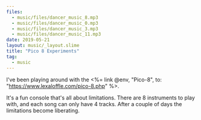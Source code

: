 ```yaml
---
files:
  - music/files/dancer_music_8.mp3
  - music/files/dancer_music_0.mp3
  - music/files/dancer_music_3.mp3
  - music/files/dancer_music_11.mp3
date: 2019-05-21
layout: music/_layout.slime
title: "Pico 8 Experiments"
tag:
  - music
---
```


I've been playing around with the <%= link @env, "Pico-8", to:
"https://www.lexaloffle.com/pico-8.php" %>.

It's a fun console that's all
about limitations. There are 8 instruments to play with, and each song can
only have 4 tracks. After a couple of days the limitations become
liberating.

